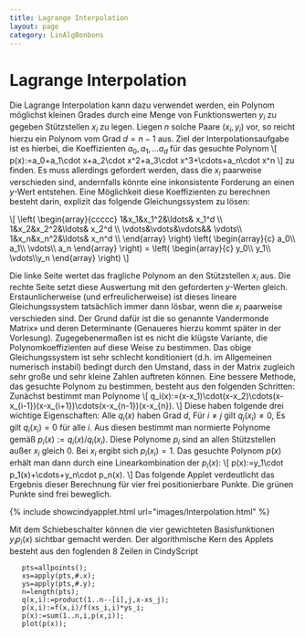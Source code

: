 ```yaml
---
title: Lagrange Interpolation
layout: page
category: LinAlgBonbons
---
```


# Lagrange Interpolation

Die Lagrange Interpolation kann dazu verwendet werden, ein Polynom möglichst kleinen Grades durch eine Menge von Funktionswerten $y_i$ zu gegeben Stützstellen $x_i$ zu legen. Liegen $n$ solche Paare $(x_i,y_i)$ vor, so reicht hierzu ein Polynom vom Grad $d=n-1$ aus.
Ziel der Interpolationsaufgabe ist es hierbei, die Koeffizienten $a_0,a_1,\ldots a_d$ für das gesuchte Polynom
\\[ p(x):=a_0+a_1\cdot x+a_2\cdot x^2+a_3\cdot x^3+\cdots+a_n\cdot x^n \\]
zu finden. Es muss allerdings gefordert werden, dass die $x_i$ paarweise verschieden sind, andernfalls könnte eine inkonsistente Forderung an einen $y$-Wert entstehen.
Eine Möglichkeit diese Koeffizienten zu berechnen besteht darin, explizit das folgende Gleichungssystem zu lösen:

\\[ \left( \begin{array}{ccccc} 1&amp;x_1&amp;x_1^2&amp;\ldots&amp; x_1^d \\\\ 1&amp;x_2&amp;x_2^2&amp;\ldots&amp; x_2^d \\\\ \vdots&amp;\vdots&amp;\vdots&amp;&amp; \vdots\\\\ 1&amp;x_n&amp;x_n^2&amp;\ldots&amp; x_n^d \\\\ \end{array} \right) \left( \begin{array}{c} a_0\\\\ a_1\\\\ \vdots\\\\ a_n \end{array} \right) = \left( \begin{array}{c} y_0\\\\ y_1\\\\ \vdots\\\\y_n \end{array} \right) \\]

Die linke Seite wertet das fragliche Polynom an den Stützstellen $x_i$ aus. Die rechte Seite setzt diese Auswertung mit den geforderten $y$-Werten gleich.
Erstaunlicherweise (und erfreulicherweise) ist dieses lineare Gleichungssystem tatsächlich immer dann lösbar, wenn die $x_i$ paarweise verschieden sind. Der Grund dafür ist die so genannte Vandermonde Matrix» und deren Determinante (Genaueres hierzu kommt später in der Vorlesung).
Zugegebenermaßen ist es nicht die klügste Variante, die Polynomkoeffizienten auf diese Weise zu bestimmen. Das obige Gleichungssystem ist sehr schlecht konditioniert (d.h. im Allgemeinen numerisch instabil) bedingt durch den Umstand, dass in der Matrix zugleich sehr große und sehr kleine Zahlen auftreten können.
Eine bessere Methode, das gesuchte Polynom zu bestimmen, besteht aus den folgenden Schritten:
Zunächst bestimmt man Polynome
\\[ q_i(x):=(x-x_1)\cdot(x-x_2)\cdots(x-x_{i-1})(x-x_{i+1})\cdots(x-x_{n-1})(x-x_{n}). \\]
Diese haben folgende drei wichtige Eigenschaften:
Alle $q_i(x)$ haben Grad $d$,
Für $i\neq j$ gilt $q_j(x_i)\neq 0$,
Es gilt $q_i(x_i)= 0$ für alle $i$.
Aus diesen bestimmt man normierte Polynome gemäß $p_i(x):=q_i(x)/q_i(x_i)$. Diese Polynome $p_i$ sind an allen Stützstellen außer $x_i$ gleich $0$. Bei $x_i$ ergibt sich $p_i(x_i)=1$.
Das gesuchte Polynom $p(x)$ erhält man dann durch eine Linearkombination der $p_i(x)$:
\\[ p(x):=y_1\cdot p_1(x)+\cdots+y_n\cdot p_n(x). \\]
Das folgende Applet verdeutlicht das Ergebnis dieser Berechnung für vier frei positionierbare Punkte. Die grünen Punkte sind frei beweglich.

{% include showcindyapplet.html url="images/Interpolation.html" %}


Mit dem Schiebeschalter können die vier gewichteten Basisfunktionen $y_ip_i(x)$ sichtbar gemacht werden.
Der algorithmische Kern des Applets besteht aus den foglenden 8 Zeilen in CindyScript
~~~~
   pts=allpoints();
   xs=apply(pts,#.x);
   ys=apply(pts,#.y);
   n=length(pts);
   q(x,i):=product(1..n--[i],j,x-xs_j);
   p(x,i):=f(x,i)/f(xs_i,i)*ys_i;
   p(x):=sum(1..n,i,p(x,i));
   plot(p(x));
~~~~
